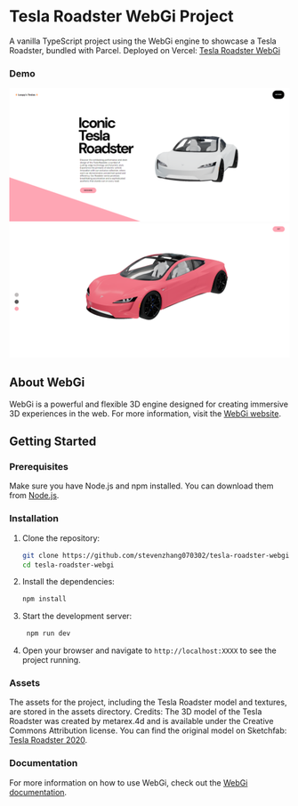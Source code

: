 # Tesla Roadster WebGi Project

A vanilla TypeScript project using the WebGi engine to showcase a Tesla Roadster, bundled with Parcel.
Deployed on Vercel: [Tesla Roadster WebGi](https://tesla-roadster-webgi.vercel.app/)

### Demo
![Tesla Roadster WebGi](https://raw.githubusercontent.com/stevenzhang070302/tesla-roadster-webgi/main/assets/Tesla_demo_1.png)
![Tesla Roadster WebGi](https://raw.githubusercontent.com/stevenzhang070302/tesla-roadster-webgi/main/assets/Tesla_demo_2.png)


## About WebGi
WebGi is a powerful and flexible 3D engine designed for creating immersive 3D experiences in the web. For more information, visit the [WebGi website](https://webgi.xyz/).

## Getting Started

### Prerequisites
Make sure you have Node.js and npm installed. You can download them from [Node.js](https://nodejs.org/).

### Installation
1. Clone the repository:
   ```bash
   git clone https://github.com/stevenzhang070302/tesla-roadster-webgi.git
   cd tesla-roadster-webgi
2. Install the dependencies:
   ```bash
   npm install
3. Start the development server:
   ```bash
    npm run dev
4. Open your browser and navigate to `http://localhost:XXXX` to see the project running.

### Assets
The assets for the project, including the Tesla Roadster model and textures, are stored in the assets directory. 
Credits: The 3D model of the Tesla Roadster was created by metarex.4d and is available under the Creative Commons Attribution license. You can find the original model on Sketchfab: [Tesla Roadster 2020](https://skfb.ly/6ZzXy).

### Documentation
For more information on how to use WebGi, check out the [WebGi documentation](https://webgi.xyz/docs/).